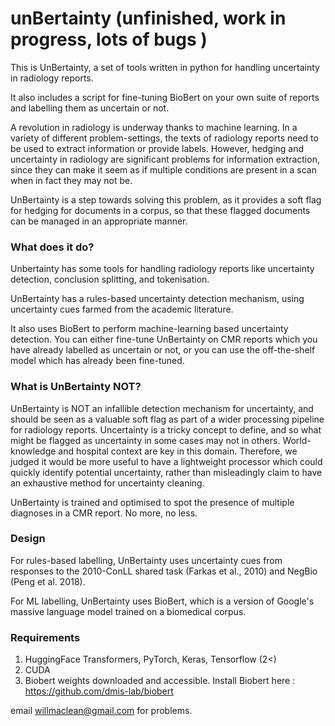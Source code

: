 # unBertainty (unfinished, work in progress, lots of bugs )


This is UnBertainty, a set of tools written in python for handling uncertainty in radiology reports.

It also includes a script for fine-tuning BioBert on your own suite of reports and labelling them as uncertain or not.

A revolution in radiology is underway thanks to machine learning. In a variety of different problem-settings, the texts of radiology reports need to be used to extract information or provide labels. However, hedging and uncertainty in radiology are significant problems for information extraction, since they can make it seem as if multiple conditions are present in a scan when in fact they may not be.

UnBertainty is a step towards solving this problem, as it provides a soft flag for hedging for documents in a corpus, so that these flagged documents can be managed in an appropriate manner.

### What does it do?

Unbertainty has some tools for handling radiology reports like uncertainty detection, conclusion splitting, and tokenisation.

UnBertainty has a rules-based uncertainty detection mechanism, using uncertainty cues farmed from the academic literature.

It also uses BioBert to perform machine-learning based uncertainty detection. You can either fine-tune UnBertainty on CMR reports which you have already labelled as uncertain or not, or you can use the off-the-shelf model which has already been fine-tuned.

### What is UnBertainty NOT?

UnBertainty is NOT an infallible detection mechanism for uncertainty, and should be seen as a valuable soft flag as part of a wider processing pipeline for radiology reports. Uncertainty is a tricky concept to define, and so what might be flagged as uncertainty in some cases may not in others. World-knowledge and hospital context are key in this domain. Therefore, we judged it would be more useful to have a lightweight processor which could quickly identify potential uncertainty, rather than misleadingly claim to have an exhaustive method for uncertainty cleaning.

UnBertainty is trained and optimised to spot the presence of multiple diagnoses in a CMR report. No more, no less.

### Design

For rules-based labelling, UnBertainty uses uncertainty cues from responses to the 2010-ConLL shared task (Farkas et al., 2010) and NegBio (Peng et al. 2018). 

For ML labelling, UnBertainty uses BioBert, which is a version of Google's massive language model trained on a biomedical corpus.

### Requirements 

1. HuggingFace Transformers, PyTorch, Keras, Tensorflow (2<)
2. CUDA
3. Biobert weights downloaded and accessible. Install Biobert here : https://github.com/dmis-lab/biobert

email willmaclean@gmail.com for problems.
